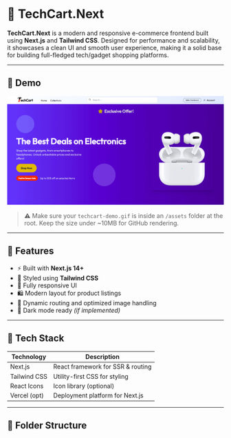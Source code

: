 # 🛒 TechCart.Next

**TechCart.Next** is a modern and responsive e-commerce frontend built using **Next.js** and **Tailwind CSS**. Designed for performance and scalability, it showcases a clean UI and smooth user experience, making it a solid base for building full-fledged tech/gadget shopping platforms.

---

## 📸 Demo

![TechCart Demo](./assets/techcart.next.gif)

> ⚠️ Make sure your `techcart-demo.gif` is inside an `/assets` folder at the root. Keep the size under ~10MB for GitHub rendering.

---

## 🚀 Features

- ⚡ Built with **Next.js 14+**
- 🎨 Styled using **Tailwind CSS**
- 🧩 Fully responsive UI
- 🛍️ Modern layout for product listings
- 🧭 Dynamic routing and optimized image handling
- 🌙 Dark mode ready *(if implemented)*

---

## 🧰 Tech Stack

| Technology    | Description                         |
|---------------|-------------------------------------|
| Next.js       | React framework for SSR & routing   |
| Tailwind CSS  | Utility-first CSS for styling       |
| React Icons   | Icon library (optional)             |
| Vercel (opt)  | Deployment platform for Next.js     |

---

## 📂 Folder Structure

